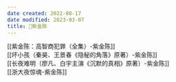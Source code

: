 ```yaml
---
date created: 2022-08-17
date modified: 2023-03-07
title: 🧑紫金陈
---
```


[[紫金陈：高智商犯罪（全集）-紫金陈]]  
[[坏小孩（秦昊、王景春《隐秘的角落》原著）-紫金陈]]  
[[长夜难明（廖凡、白宇主演《沉默的真相》原著）-紫金陈]]  
[[浙大夜惊魂-紫金陈]]
